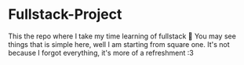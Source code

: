 # Fullstack-Project
This the repo where I take my time learning of fullstack 💪
You may see things that is simple here, well I am starting from square one. It's not because I forgot everything, it's more of a refreshment :3
